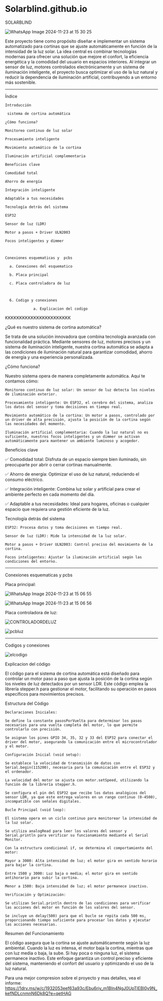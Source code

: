 # Solarblind.github.io

            
 
SOLARBLIND 

 

 ![WhatsApp Image 2024-11-23 at 15 30 25](https://github.com/user-attachments/assets/6a8c1751-376c-43c7-9275-f53cfb5fedf7)


 

 

Este proyecto tiene como propósito diseñar e implementar un sistema automatizado para cortinas que se ajuste automáticamente en función de la intensidad de la luz solar. La idea central es combinar tecnologías modernas para ofrecer una solución que mejore el confort, la eficiencia energética y la comodidad del usuario en espacios interiores. Al integrar un sensor de luz, motores controlados electrónicamente y un sistema de iluminación inteligente, el proyecto busca optimizar el uso de la luz natural y reducir la dependencia de iluminación artificial, contribuyendo a un entorno más sostenible. 

_____________________________________________________________ 

Índice 

    Introducción 

     sistema de cortina automática 

    ¿Cómo funciona? 

    Monitoreo continuo de luz solar 

    Procesamiento inteligente 

    Movimiento automático de la cortina 

    Iluminación artificial complementaria 

    Beneficios clave 

    Comodidad total 

    Ahorro de energía 

    Integración inteligente 

    Adaptable a tus necesidades 

    Tecnología detrás del sistema 

    ESP32 

    Sensor de luz (LDR) 

    Motor a pasos + Driver ULN2003 

    Focos inteligentes y dimmer 

 

    Conexiones esquematicas y  pcbs 

      a. Conexiones del esquematico 

      b. Placa principal 

      c. Placa controladora de luz 

 

      6. Codigo y conexiones 

                 a. Explicacion del codigo 

                  

                  

 

 KKKKKKKKKKKKKKKKKKKKKKK

¿Qué es nuestro sistema de cortina automática? 

Se trata de una solución innovadora que combina tecnología avanzada con funcionalidad práctica. Mediante sensores de luz, motores precisos y un sistema de iluminación inteligente, nuestra cortina automática se adapta a las condiciones de iluminación natural para garantizar comodidad, ahorro de energía y una experiencia personalizada. 

 

¿Cómo funciona? 

Nuestro sistema opera de manera completamente automática. Aquí te contamos cómo: 

    Monitoreo continuo de luz solar: Un sensor de luz detecta los niveles de iluminación exterior. 

    Procesamiento inteligente: Un ESP32, el cerebro del sistema, analiza los datos del sensor y toma decisiones en tiempo real. 

    Movimiento automático de la cortina: Un motor a pasos, controlado por un driver de alta precisión, ajusta la posición de la cortina según las necesidades del momento. 

    Iluminación artificial complementaria: Cuando la luz natural no es suficiente, nuestros focos inteligentes y un dimmer se activan automáticamente para mantener un ambiente luminoso y acogedor. 

 

Beneficios clave 

✅ Comodidad total: Disfruta de un espacio siempre bien iluminado, sin preocuparte por abrir o cerrar cortinas manualmente. 

✅ Ahorro de energía: Optimizar el uso de luz natural, reduciendo el consumo eléctrico. 

✅ Integración inteligente: Combina luz solar y artificial para crear el ambiente perfecto en cada momento del día. 

✅ Adaptable a tus necesidades: Ideal para hogares, oficinas o cualquier espacio que requiera una gestión eficiente de la luz. 

 

Tecnología detrás del sistema 

    ESP32: Procesa datos y toma decisiones en tiempo real. 

    Sensor de luz (LDR): Mide la intensidad de la luz solar. 

    Motor a pasos + Driver ULN2003: Control preciso del movimiento de la cortina. 

    Focos inteligentes: Ajustar la iluminación artificial según las condiciones del entorno. 

_____________________________________________________________ 

 

Conexiones esquematicas y pcbs 

 

 

Placa principal:  

 

 

 ![WhatsApp Image 2024-11-23 at 15 06 55](https://github.com/user-attachments/assets/7bc9c963-7966-40f7-a42c-5d8625eda1b3)


 ![WhatsApp Image 2024-11-23 at 15 06 56](https://github.com/user-attachments/assets/9e304cf3-d5e1-4eb3-bcef-529ca9931a1b)


Placa controladora de luz: 

 

 

 ![CONTROLADORDELUZ](https://github.com/user-attachments/assets/0a6a7751-5750-4f0c-8cab-d2b45f7c7ec5)


 

 ![pcbluz](https://github.com/user-attachments/assets/f73f357a-4d4d-4d52-8c9d-412f03ebb4a5)


_________________________________________________________________________________ 

Codigos y conexiones 

 

![elcodigo](https://github.com/user-attachments/assets/0e64fabc-33c1-4ca1-85ba-17e4d0b82156)

 

Explicacion del código 

El código para el sistema de cortina automática está diseñado para controlar un motor paso a paso que ajusta la posición de la cortina según los niveles de luz detectados por un sensor LDR. Este código emplea la librería stepper.h para gestionar el motor, facilitando su operación en pasos específicos para movimientos precisos. 

Estructura del Código 

    Declaraciones Iniciales: 

    Se define la constante pasosPorVuelta para determinar los pasos necesarios para una vuelta completa del motor, lo que permite controlarlo con precisión. 

    Se asignan los pines GPIO 34, 35, 32 y 33 del ESP32 para conectar el driver del motor, asegurando la comunicación entre el microcontrolador y el motor. 

    Configuración Inicial (void setup): 

    Se establece la velocidad de transmisión de datos con Serial.begin(115200), necesaria para la comunicación entre el ESP32 y el ordenador. 

    La velocidad del motor se ajusta con motor.setSpeed, utilizando la función de la librería stepper.h. 

    Se configura el pin del ESP32 que recibe los datos analógicos del sensor LDR, ya que este entrega valores en un rango continuo (0-4500), incompatible con señales digitales. 

    Bucle Principal (void loop): 

    El sistema opera en un ciclo continuo para monitorear la intensidad de la luz solar. 

    Se utiliza analogRead para leer los valores del sensor y Serial.println para verificar su funcionamiento mediante el Serial Monitor. 

    Con la estructura condicional if, se determina el comportamiento del motor: 

    Mayor a 3000: Alta intensidad de luz; el motor gira en sentido horario para bajar la cortina. 

    Entre 1500 y 3000: Luz baja o media; el motor gira en sentido antihorario para subir la cortina. 

    Menor a 1500: Baja intensidad de luz; el motor permanece inactivo. 

    Verificación y Optimización: 

    Se utilizan Serial.println dentro de las condiciones para verificar las acciones del motor en función de los valores del sensor. 

    Se incluye un delay(500) para que el bucle se repita cada 500 ms, proporcionando tiempo suficiente para procesar los datos y ejecutar las acciones necesarias. 

Resumen del Funcionamiento 

El código asegura que la cortina se ajuste automáticamente según la luz ambiental. Cuando la luz es intensa, el motor baja la cortina, mientras que con luz media o baja, la sube. Si hay poca o ninguna luz, el sistema permanece inactivo. Este enfoque garantiza un control preciso y eficiente del sistema, manteniendo el confort del usuario y optimizando el uso de la luz natural.



Para una mejor compresion sobre el proyecto y mas detalles, vea el informe: https://1drv.ms/w/c/1932053eef63a93c/Ebu6riy_m1BIn4NgJ0UpTIEBI0y9N_kefNDLcnmnN6Dk8Q?e=qetHAG

 
